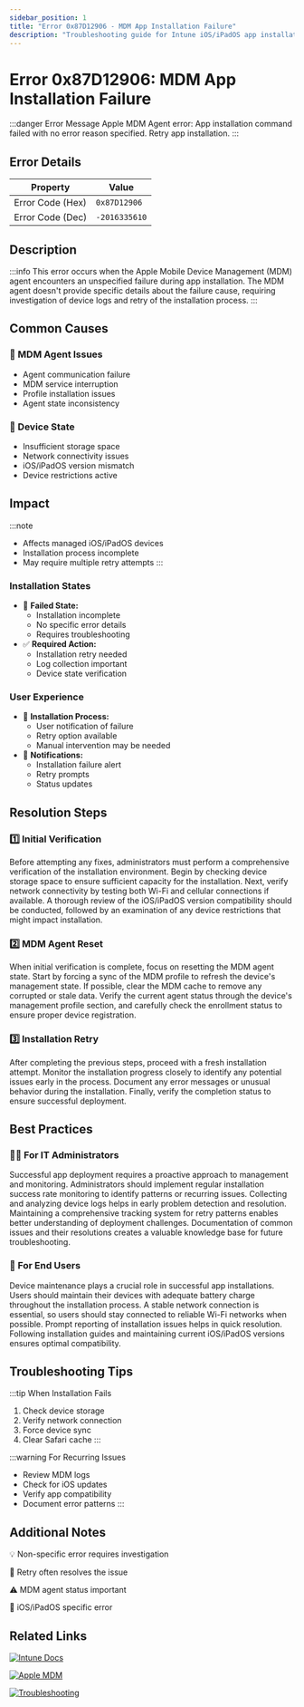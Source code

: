 ```yaml
---
sidebar_position: 1
title: "Error 0x87D12906 - MDM App Installation Failure"
description: "Troubleshooting guide for Intune iOS/iPadOS app installation error 0x87D12906"
---
```


# Error 0x87D12906: MDM App Installation Failure

:::danger Error Message
Apple MDM Agent error: App installation command failed with no error reason specified. Retry app installation.
:::

## Error Details

<div class="error-details">

| Property | Value |
|----------|-------|
| Error Code (Hex) | `0x87D12906` |
| Error Code (Dec) | `-2016335610` |

</div>

## Description

:::info
This error occurs when the Apple Mobile Device Management (MDM) agent encounters an unspecified failure during app installation. The MDM agent doesn't provide specific details about the failure cause, requiring investigation of device logs and retry of the installation process.
:::

## Common Causes

<div class="card-container">
<div class="cause-card">

### 🔄 MDM Agent Issues
- Agent communication failure
- MDM service interruption
- Profile installation issues
- Agent state inconsistency

</div>
<div class="cause-card">

### 📱 Device State
- Insufficient storage space
- Network connectivity issues
- iOS/iPadOS version mismatch
- Device restrictions active

</div>
</div>

## Impact

:::note
- Affects managed iOS/iPadOS devices
- Installation process incomplete
- May require multiple retry attempts
:::

### Installation States
- 🚫 **Failed State:**
  - Installation incomplete
  - No specific error details
  - Requires troubleshooting
- ✅ **Required Action:**
  - Installation retry needed
  - Log collection important
  - Device state verification

### User Experience
- 📲 **Installation Process:**
  - User notification of failure
  - Retry option available
  - Manual intervention may be needed
- 🔔 **Notifications:**
  - Installation failure alert
  - Retry prompts
  - Status updates

## Resolution Steps

<div class="steps-container">

### 1️⃣ Initial Verification
Before attempting any fixes, administrators must perform a comprehensive verification of the installation environment. Begin by checking device storage space to ensure sufficient capacity for the installation. Next, verify network connectivity by testing both Wi-Fi and cellular connections if available. A thorough review of the iOS/iPadOS version compatibility should be conducted, followed by an examination of any device restrictions that might impact installation.

### 2️⃣ MDM Agent Reset
When initial verification is complete, focus on resetting the MDM agent state. Start by forcing a sync of the MDM profile to refresh the device's management state. If possible, clear the MDM cache to remove any corrupted or stale data. Verify the current agent status through the device's management profile section, and carefully check the enrollment status to ensure proper device registration.

### 3️⃣ Installation Retry
After completing the previous steps, proceed with a fresh installation attempt. Monitor the installation progress closely to identify any potential issues early in the process. Document any error messages or unusual behavior during the installation. Finally, verify the completion status to ensure successful deployment.

</div>

## Best Practices

<div class="card-container">
<div class="practice-card">

### 👨‍💻 For IT Administrators
Successful app deployment requires a proactive approach to management and monitoring. Administrators should implement regular installation success rate monitoring to identify patterns or recurring issues. Collecting and analyzing device logs helps in early problem detection and resolution. Maintaining a comprehensive tracking system for retry patterns enables better understanding of deployment challenges. Documentation of common issues and their resolutions creates a valuable knowledge base for future troubleshooting.

</div>
<div class="practice-card">

### 👤 For End Users
Device maintenance plays a crucial role in successful app installations. Users should maintain their devices with adequate battery charge throughout the installation process. A stable network connection is essential, so users should stay connected to reliable Wi-Fi networks when possible. Prompt reporting of installation issues helps in quick resolution. Following installation guides and maintaining current iOS/iPadOS versions ensures optimal compatibility.

</div>
</div>

## Troubleshooting Tips

:::tip When Installation Fails
1. Check device storage
2. Verify network connection
3. Force device sync
4. Clear Safari cache
:::

:::warning For Recurring Issues
- Review MDM logs
- Check for iOS updates
- Verify app compatibility
- Document error patterns
:::

## Additional Notes

<div class="notes-container">

💡 Non-specific error requires investigation

🔄 Retry often resolves the issue

⚠️ MDM agent status important

📱 iOS/iPadOS specific error

</div>

## Related Links

<div class="links-container">

[![Intune Docs](https://img.shields.io/badge/Intune-iOS_Management-0078D4?style=for-the-badge&logo=microsoft)](https://docs.microsoft.com/en-us/mem/intune/apps/apps-deployment-ios)

[![Apple MDM](https://img.shields.io/badge/Apple-MDM_Protocol-black?style=for-the-badge&logo=apple)](https://developer.apple.com/documentation/devicemanagement)

[![Troubleshooting](https://img.shields.io/badge/Intune-iOS_Troubleshooting-red?style=for-the-badge&logo=microsoft)](https://docs.microsoft.com/en-us/mem/intune/apps/troubleshoot-app-install)

</div> 